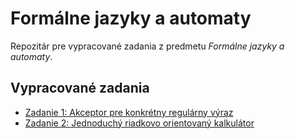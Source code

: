 # Formálne jazyky a automaty
Repozitár pre vypracované zadania z predmetu *Formálne jazyky a automaty*.

## Vypracované zadania

- [Zadanie 1: Akceptor pre konkrétny regulárny výraz](/content/zadanie-1/)
- [Zadanie 2: Jednoduchý riadkovo orientovaný kalkulátor](#)

<!--
## Spúšťanie programov
Zadania boli vypracované v programovacom jazyku Java s použitím nástroja Maven. Pre spustenie daného zadania je potrebné zadať nasledujúci príkaz:

```bash
TBD
```

(v prípade že to bude možné) alebo príkazom:

```bash
TBD
```-->
